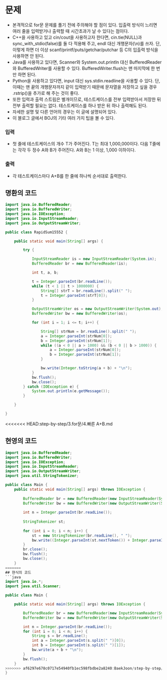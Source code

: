 # 문제
- 본격적으로 for문 문제를 풀기 전에 주의해야 할 점이 있다. 입출력 방식이 느리면 여러 줄을 입력받거나 출력할 때 시간초과가 날 수 있다는 점이다.
- C++을 사용하고 있고 cin/cout을 사용하고자 한다면, cin.tie(NULL)과 sync_with_stdio(false)를 둘 다 적용해 주고, endl 대신 개행문자(\n)를 쓰자. 단, 이렇게 하면 더 이상 scanf/printf/puts/getchar/putchar 등 C의 입출력 방식을 사용하면 안 된다.
- Java를 사용하고 있다면, Scanner와 System.out.println 대신 BufferedReader와 BufferedWriter를 사용할 수 있다. BufferedWriter.flush는 맨 마지막에 한 번만 하면 된다.
- Python을 사용하고 있다면, input 대신 sys.stdin.readline을 사용할 수 있다. 단, 이때는 맨 끝의 개행문자까지 같이 입력받기 때문에 문자열을 저장하고 싶을 경우 .rstrip()을 추가로 해 주는 것이 좋다.
- 또한 입력과 출력 스트림은 별개이므로, 테스트케이스를 전부 입력받아서 저장한 뒤 전부 출력할 필요는 없다. 테스트케이스를 하나 받은 뒤 하나 출력해도 된다.
- 자세한 설명 및 다른 언어의 경우는 이 글에 설명되어 있다.
- 이 블로그 글에서 BOJ의 기타 여러 가지 팁을 볼 수 있다.

### 입력
- 첫 줄에 테스트케이스의 개수 T가 주어진다. T는 최대 1,000,000이다. 다음 T줄에는 각각 두 정수 A와 B가 주어진다. A와 B는 1 이상, 1,000 이하이다.

### 출력
- 각 테스트케이스마다 A+B를 한 줄에 하나씩 순서대로 출력한다.

## 명환의 코드
```java
import java.io.BufferedReader;
import java.io.BufferedWriter;
import java.io.IOException;
import java.io.InputStreamReader;
import java.io.OutputStreamWriter;

public class RapidSum15552 {

    public static void main(String[] args) {

        try {

            InputStreamReader is = new InputStreamReader(System.in);
            BufferedReader br = new BufferedReader(is);

            int t, a, b;

            t = Integer.parseInt(br.readLine());
            while (t < 1 || t > 1000000) {
                String[] strT = br.readLine().split(" ");
                t = Integer.parseInt(strT[0]);
            }

            OutputStreamWriter os = new OutputStreamWriter(System.out);
            BufferedWriter bw = new BufferedWriter(os);

            for (int i = 1; i <= t; i++) {

                String[] strNum = br.readLine().split(" ");
                a = Integer.parseInt(strNum[0]);
                b = Integer.parseInt(strNum[1]);
                while ((a < 0 || a > 1000) && (b < 0 || b > 1000)) {
                    a = Integer.parseInt(strNum[0]);
                    b = Integer.parseInt(strNum[1]);
                }

                bw.write(Integer.toString(a + b) + "\n");
            }
            bw.flush();
            bw.close();
        } catch (IOException e) {
            System.out.println(e.getMessage());
        }

    }

}
```

<<<<<<< HEAD:step-by-step/3.for문/4.빠른 A+B.md
## 현영의 코드
```java
import java.io.BufferedReader;
import java.io.BufferedWriter;
import java.io.IOException;
import java.io.InputStreamReader;
import java.io.OutputStreamWriter;
import java.util.StringTokenizer;

public class Main {
	public static void main(String[] args) throws IOException {
		
		BufferedReader br = new BufferedReader(new InputStreamReader(System.in));
		BufferedWriter bw = new BufferedWriter(new OutputStreamWriter(System.out));
		
		int n = Integer.parseInt(br.readLine());
		
		StringTokenizer st;
		
		for (int i = 0; i < n; i++) {
			st = new StringTokenizer(br.readLine(), " ");
			bw.write((Integer.parseInt(st.nextToken()) + Integer.parseInt(st.nextToken()))+"\n");
		}
		br.close();
		bw.flush();
		bw.close();
	}
=======
## 현식의 코드
```java
import java.io.*;
import java.util.Scanner;

public class Main {

    public static void main(String[] args) throws IOException {

        BufferedReader br = new BufferedReader(new InputStreamReader(System.in));
        BufferedWriter bw = new BufferedWriter(new OutputStreamWriter(System.out));

        int n = Integer.parseInt(br.readLine());
        for (int i = 0; i < n; i++) {
            String s = br.readLine();
            int a = Integer.parseInt(s.split(" ")[0]);
            int b = Integer.parseInt(s.split(" ")[1]);
            bw.write(a + b + "\n");
        }
        bw.flush();
    }
>>>>>>> af6297e678c0717e54940fb1ec598fbdbe2a8240:BaekJoon/step-by-step/3.for문/4.빠른 A+B.md
}
```